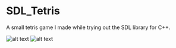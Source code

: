# SDL_Tetris

A small tetris game I made while trying out the SDL library for C++.

![alt text](https://i.imgur.com/Hui03xv.png "Demo screen 1")
![alt text](https://i.imgur.com/QCBKGPw.png "Demo screen 2")
